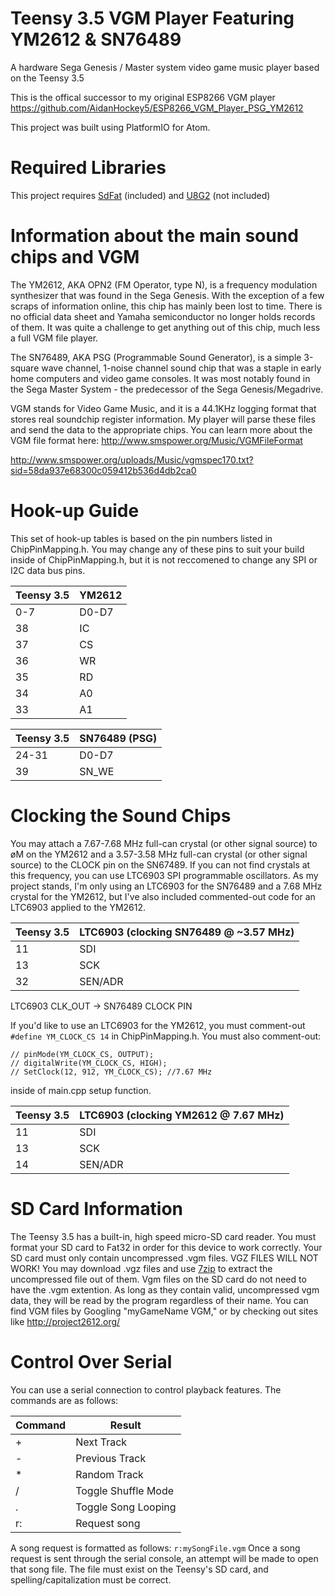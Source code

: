 # Teensy 3.5 VGM Player Featuring YM2612 & SN76489
A hardware Sega Genesis / Master system video game music player based on the Teensy 3.5

This is the offical successor to my original ESP8266 VGM player https://github.com/AidanHockey5/ESP8266_VGM_Player_PSG_YM2612

This project was built using PlatformIO for Atom.

# Required Libraries
This project requires [SdFat](https://github.com/greiman/SdFat) (included) and [U8G2](https://github.com/olikraus/u8g2) (not included)

# Information about the main sound chips and VGM

The YM2612, AKA OPN2 (FM Operator, type N), is a frequency modulation synthesizer that was found in the Sega Genesis. With the exception of a few scraps of information online, this chip has mainly been lost to time. There is no official data sheet and Yamaha semiconductor no longer holds records of them. It was quite a challenge to get anything out of this chip, much less a full VGM file player.

The SN76489, AKA PSG (Programmable Sound Generator), is a simple 3-square wave channel, 1-noise channel sound chip that was a staple in early home computers and video game consoles. It was most notably found in the Sega Master System - the predecessor of the Sega Genesis/Megadrive.

VGM stands for Video Game Music, and it is a 44.1KHz logging format that stores real soundchip register information. My player will parse these files and send the data to the appropriate chips. You can learn more about the VGM file format here: http://www.smspower.org/Music/VGMFileFormat

http://www.smspower.org/uploads/Music/vgmspec170.txt?sid=58da937e68300c059412b536d4db2ca0

# Hook-up Guide

This set of hook-up tables is based on the pin numbers listed in ChipPinMapping.h. You may change any of these pins to suit your build inside of ChipPinMapping.h, but it is not reccomened to change any SPI or I2C data bus pins.

Teensy 3.5 | YM2612
------------ | -------------
0-7 | D0-D7
38  | IC
37 | CS
36 | WR
35 | RD
34 | A0
33 | A1

Teensy 3.5 | SN76489 (PSG)
------------ | -------------
24-31 | D0-D7
39 | SN_WE

# Clocking the Sound Chips
You may attach a 7.67-7.68 MHz full-can crystal (or other signal source) to øM on the YM2612 and a 3.57-3.58 MHz full-can crystal (or other signal source) to the CLOCK pin on the SN67489. If you can not find crystals at this frequency, you can use LTC6903 SPI programmable oscillators. As my project stands, I'm only using an LTC6903 for the SN76489 and a 7.68 MHz crystal for the YM2612, but I've also included commented-out code for an LTC6903 applied to the YM2612.

Teensy 3.5 | LTC6903 (clocking SN76489 @ ~3.57 MHz)
------------ | -------------
11 | SDI
13 | SCK
32 | SEN/ADR

LTC6903 CLK_OUT -> SN76489 CLOCK PIN

If you'd like to use an LTC6903 for the YM2612, you must comment-out ```#define YM_CLOCK_CS 14``` in ChipPinMapping.h. You must also comment-out:

```
// pinMode(YM_CLOCK_CS, OUTPUT);
// digitalWrite(YM_CLOCK_CS, HIGH);
// SetClock(12, 912, YM_CLOCK_CS); //7.67 MHz
```

inside of main.cpp setup function.

Teensy 3.5 | LTC6903 (clocking YM2612 @ 7.67 MHz)
------------ | -------------
11 | SDI
13 | SCK
14 | SEN/ADR

# SD Card Information
The Teensy 3.5 has a built-in, high speed micro-SD card reader. You must format your SD card to Fat32 in order for this device to work correctly. Your SD card must only contain uncompressed .vgm files. VGZ FILES WILL NOT WORK! You may download .vgz files and use [7zip](http://www.7-zip.org/download.html) to extract the uncompressed file out of them. Vgm files on the SD card do not need to have the .vgm extention. As long as they contain valid, uncompressed vgm data, they will be read by the program regardless of their name.
You can find VGM files by Googling "myGameName VGM," or by checking out sites like http://project2612.org/

# Control Over Serial
You can use a serial connection to control playback features. The commands are as follows:

Command | Result
------------ | -------------
\+ | Next Track
\- | Previous Track
\* | Random Track
\/ | Toggle Shuffle Mode
\. | Toggle Song Looping
r: | Request song

A song request is formatted as follows: ```r:mySongFile.vgm```
Once a song request is sent through the serial console, an attempt will be made to open that song file. The file must exist on the Teensy's SD card, and spelling/capitalization must be correct.
